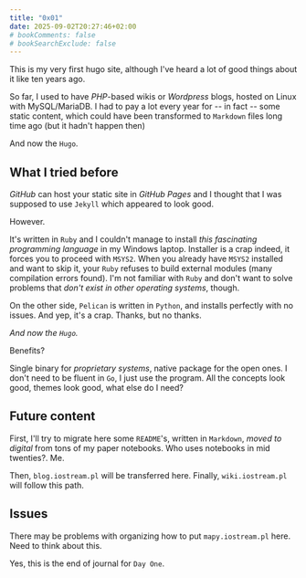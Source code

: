```yaml
---
title: "0x01"
date: 2025-09-02T20:27:46+02:00
# bookComments: false
# bookSearchExclude: false
---
```

This is my very first hugo site, although I've heard a lot of good things about it like ten years ago.

So far, I used to have _PHP_-based wikis or _Wordpress_ blogs, hosted on Linux with MySQL/MariaDB. I had to pay a lot every year for -- in fact -- some static content, which could have been transformed to `Markdown` files long time ago (but it hadn't happen then)

And now the `Hugo`.

<!--more-->

## What I tried before

_GitHub_ can host your static site in _GitHub Pages_ and I thought that I was supposed to use `Jekyll` which appeared to look good.

However.

It's written in `Ruby` and I couldn't manage to install _this fascinating programming language_ in my Windows laptop. Installer is a crap indeed, it forces you to proceed with `MSYS2`. When you already have `MSYS2` installed and want to skip it, your `Ruby` refuses to build external modules (many compilation errors found). I'm not familiar with `Ruby` and don't want to solve problems that _don't exist in other operating systems_, though.

On the other side, `Pelican` is written in `Python`, and installs perfectly with no issues. And yep, it's a crap. Thanks, but no thanks.

_And now the `Hugo`._

Benefits?

Single binary for _proprietary systems_, native package for the open ones. I don't need to be fluent in `Go`, I just use the program. All the concepts look good, themes look good, what else do I need?

## Future content

First, I'll try to migrate here some `README`'s, written in `Markdown`, _moved to digital_ from tons of my paper notebooks. Who uses notebooks in mid twenties?. Me.

Then, `blog.iostream.pl` will be transferred here. Finally, `wiki.iostream.pl` will follow this path.

## Issues

There may be problems with organizing how to put `mapy.iostream.pl` here. Need to think about this.

Yes, this is the end of journal for `Day One`.

